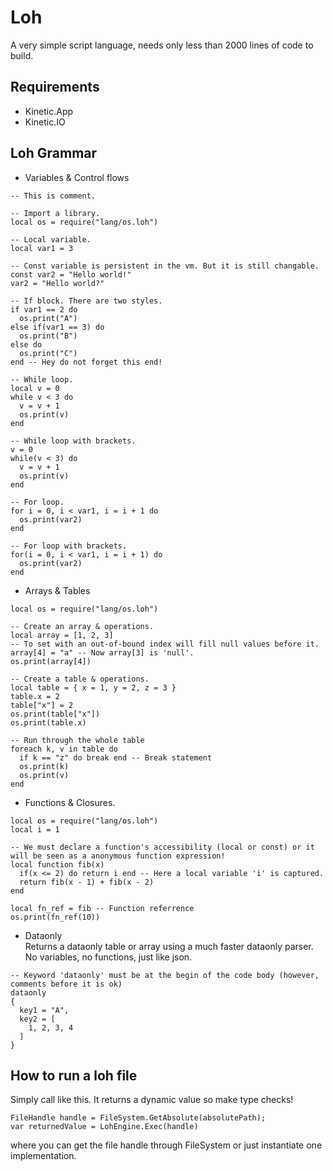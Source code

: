 # Loh
A very simple script language, needs only less than 2000 lines of code to build.
## Requirements
- Kinetic.App
- Kinetic.IO
## Loh Grammar
- Variables & Control flows
```
-- This is comment.

-- Import a library.
local os = require("lang/os.loh")

-- Local variable.
local var1 = 3

-- Const variable is persistent in the vm. But it is still changable.
const var2 = "Hello world!"
var2 = "Hello world?"

-- If block. There are two styles.
if var1 == 2 do
  os.print("A")
else if(var1 == 3) do
  os.print("B")
else do
  os.print("C")
end -- Hey do not forget this end!

-- While loop.
local v = 0
while v < 3 do
  v = v + 1
  os.print(v)
end

-- While loop with brackets.
v = 0
while(v < 3) do
  v = v + 1
  os.print(v)
end

-- For loop.
for i = 0, i < var1, i = i + 1 do
  os.print(var2)
end

-- For loop with brackets.
for(i = 0, i < var1, i = i + 1) do
  os.print(var2)
end
```
- Arrays & Tables
```
local os = require("lang/os.loh")

-- Create an array & operations.
local array = [1, 2, 3]
-- To set with an out-of-bound index will fill null values before it.
array[4] = "a" -- Now array[3] is 'null'.
os.print(array[4])

-- Create a table & operations.
local table = { x = 1, y = 2, z = 3 }
table.x = 2
table["x"] = 2
os.print(table["x"])
os.print(table.x)

-- Run through the whole table
foreach k, v in table do
  if k == "z" do break end -- Break statement
  os.print(k)
  os.print(v)
end
```
- Functions & Closures.
```
local os = require("lang/os.loh")
local i = 1

-- We must declare a function's accessibility (local or const) or it will be seen as a anonymous function expression!
local function fib(x)
  if(x <= 2) do return i end -- Here a local variable 'i' is captured.
  return fib(x - 1) + fib(x - 2)
end

local fn_ref = fib -- Function referrence
os.print(fn_ref(10))
```
- Dataonly  
Returns a dataonly table or array using a much faster dataonly parser. No variables, no functions, just like json.
```
-- Keyword 'dataonly' must be at the begin of the code body (however, comments before it is ok)
dataonly 
{
  key1 = "A",
  key2 = [
    1, 2, 3, 4
  ]
}
```
## How to run a loh file
Simply call like this. It returns a dynamic value so make type checks!
```
FileHandle handle = FileSystem.GetAbsolute(absolutePath);
var returnedValue = LohEngine.Exec(handle)
```
where you can get the file handle through FileSystem or just instantiate one implementation.
